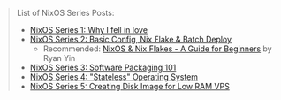 > List of NixOS Series Posts:
>
> - [NixOS Series 1: Why I fell in love](/en/article/modify-website/nixos-why.lantian/)
> - [NixOS Series 2: Basic Config, Nix Flake & Batch Deploy](/en/article/modify-website/nixos-initial-config-flake-deploy.lantian/)
>   - Recommended: [NixOS & Nix Flakes - A Guide for Beginners](https://thiscute.world/en/posts/nixos-and-flake-basics/) by Ryan Yin
> - [NixOS Series 3: Software Packaging 101](/en/article/modify-computer/nixos-packaging.lantian/)
> - [NixOS Series 4: "Stateless" Operating System](/en/article/modify-computer/nixos-impermanence.lantian/)
> - [NixOS Series 5: Creating Disk Image for Low RAM VPS](/en/article/modify-computer/nixos-low-ram-vps.lantian/)
